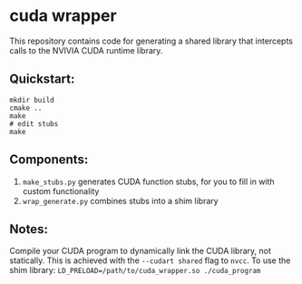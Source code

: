 # cuda wrapper
This repository contains code for generating a shared library that intercepts calls to the NVIVIA CUDA runtime library.

## Quickstart:
    mkdir build
    cmake ..
    make
    # edit stubs
    make

## Components:
1. `make_stubs.py` generates CUDA function stubs, for you to fill in with custom functionality
2. `wrap_generate.py` combines stubs into a shim library

## Notes:
Compile your CUDA program to dynamically link the CUDA library, not statically. This is achieved with the `--cudart shared` flag to `nvcc`.
To use the shim library: `LD_PRELOAD=/path/to/cuda_wrapper.so ./cuda_program`
